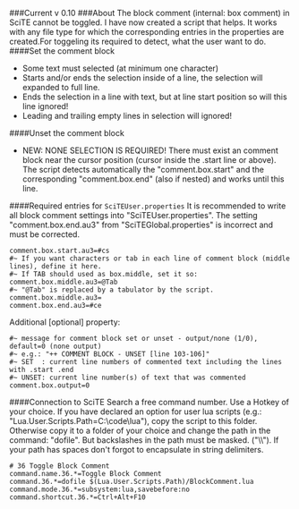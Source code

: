 ###Current
v 0.10
###About
The block comment (internal: box comment) in SciTE cannot be toggled.
I have now created a script that helps. It works with any file type for which the corresponding entries in the properties are created.For toggeling its required to detect, what the user want to do.
####Set the comment block
- Some text must selected (at minimum one character)
- Starts and/or ends the selection inside of a line, the selection will expanded to full line.
- Ends the selection in a line with text, but at line start position so will this line ignored!
- Leading and trailing empty lines in selection will ignored!

####Unset the comment block
- NEW:
NONE SELECTION IS REQUIRED!
There must exist an comment block near the cursor position (cursor inside the .start line or above).
The script detects automatically the "comment.box.start" and the corresponding "comment.box.end" (also if nested) and works until this line.

####Required entries for ``SciTEUser.properties``
It is recommended to write all block comment settings into "SciTEUser.properties". The setting "comment.box.end.au3" from "SciTEGlobal.properties" is incorrect and must be corrected.
```properties
comment.box.start.au3=#cs
#~ If you want characters or tab in each line of comment block (middle lines), define it here.
#~ If TAB should used as box.middle, set it so: comment.box.middle.au3=@Tab
#~ "@Tab" is replaced by a tabulator by the script.
comment.box.middle.au3=
comment.box.end.au3=#ce
```

Additional [optional] property:
```
#~ message for comment block set or unset - output/none (1/0), default=0 (none output)
#~ e.g.: "++ COMMENT BLOCK - UNSET [line 103-106]"
#~ SET  : current line numbers of commented text including the lines with .start .end
#~ UNSET: current line number(s) of text that was commented
comment.box.output=0
```
####Connection to SciTE
Search a free command number. Use a Hotkey of your choice.
If you have declared an option for user lua scripts (e.g.: "Lua.User.Scripts.Path=C:\code\lua"), copy the script to this folder.
Otherwise copy it to a folder of your choice and change the path in the command: "dofile". But backslashes in the path must be masked. ("\\\\"). If your path has spaces don't forgot to encapsulate in string delimiters.
```
# 36 Toggle Block Comment
command.name.36.*=Toggle Block Comment
command.36.*=dofile $(Lua.User.Scripts.Path)/BlockComment.lua
command.mode.36.*=subsystem:lua,savebefore:no
command.shortcut.36.*=Ctrl+Alt+F10
```